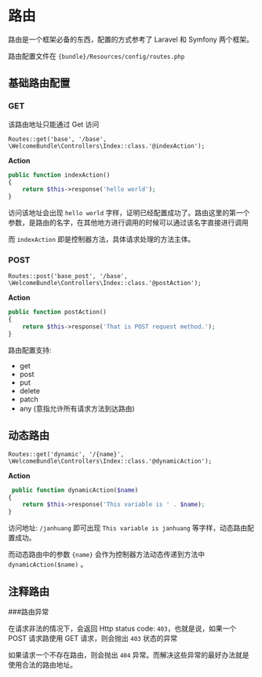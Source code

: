 
# 路由

路由是一个框架必备的东西，配置的方式参考了 Laravel 和 Symfony 两个框架。

路由配置文件在 `{bundle}/Resources/config/routes.php`

## 基础路由配置

### GET

该路由地址只能通过 Get 访问

```
Routes::get('base', '/base', \WelcomeBundle\Controllers\Index::class.'@indexAction');
```

**Action**

```php
public function indexAction()
{
    return $this->response('hello world');
}
```

访问该地址会出现 `hello world` 字样，证明已经配置成功了。路由这里的第一个参数，是路由的名字，在其他地方进行调用的时候可以通过该名字直接进行调用

而 `indexAction` 即是控制器方法，具体请求处理的方法主体。

### POST

```
Routes::post('base_post', '/base', \WelcomeBundle\Controllers\Index::class.'@postAction');
```

**Action**

```php
public function postAction()
{
    return $this->response('That is POST request method.');
}
```

路由配置支持:

* get
* post
* put
* delete
* patch
* any (意指允许所有请求方法到达路由)

## 动态路由

```
Routes::get('dynamic', '/{name}', \WelcomeBundle\Controllers\Index::class.'@dynamicAction');
```

**Action**

```php
 public function dynamicAction($name)
{
    return $this->response('This variable is ' . $name);
}
```

访问地址: `/janhuang` 即可出现 `This variable is janhuang` 等字样，动态路由配置成功。

而动态路由中的参数 `{name}` 会作为控制器方法动态传递到方法中 `dynamicAction($name)` 。


## 注释路由



###路由异常

在请求非法的情况下，会返回 Http status code: `403`，也就是说，如果一个 POST 请求路使用 GET 请求，则会抛出 `403` 状态的异常

如果请求一个不存在路由，则会抛出 `404` 异常。而解决这些异常的最好办法就是使用合法的路由地址。



